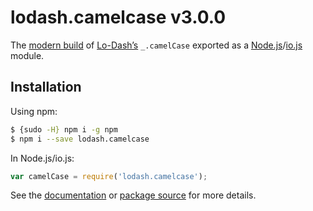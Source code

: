 # lodash.camelcase v3.0.0

The [modern build](https://github.com/lodash/lodash/wiki/Build-Differences) of [Lo-Dash’s](https://lodash.com/) `_.camelCase` exported as a [Node.js](http://nodejs.org/)/[io.js](https://iojs.org/) module.

## Installation

Using npm:

```bash
$ {sudo -H} npm i -g npm
$ npm i --save lodash.camelcase
```

In Node.js/io.js:

```js
var camelCase = require('lodash.camelcase');
```

See the [documentation](https://lodash.com/docs#camelCase) or [package source](https://github.com/lodash/lodash/blob/3.0.0-npm-packages/lodash.camelcase/index.js) for more details.
